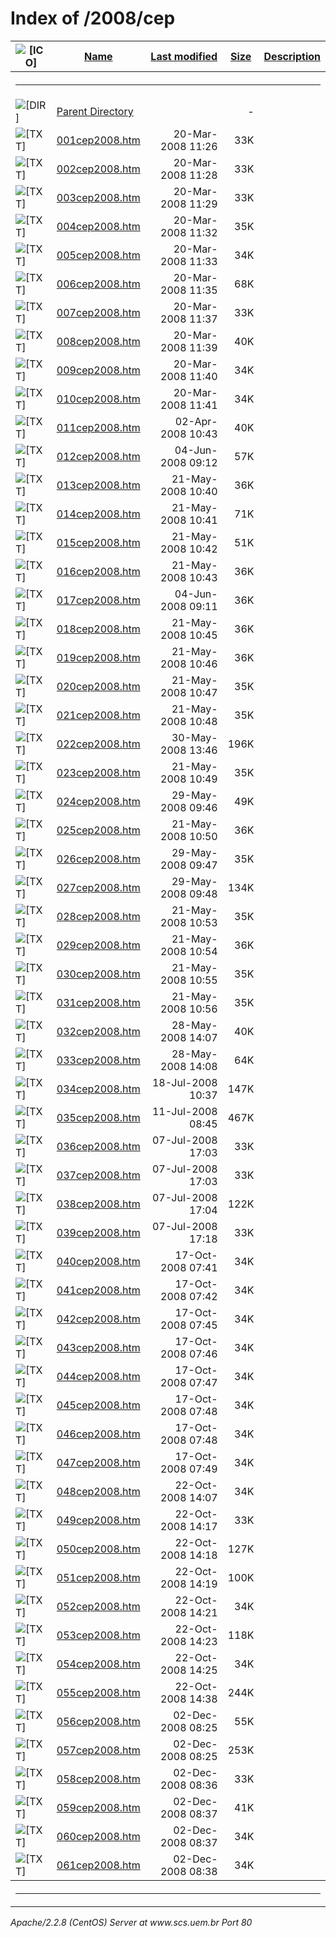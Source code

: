  <body>
<h1>Index of /2008/cep</h1>
<table><tr><th><img src="/icons/blank.gif" alt="[ICO]"></th><th><a href="?C=N;O=D">Name</a></th><th><a href="?C=M;O=A">Last modified</a></th><th><a href="?C=S;O=A">Size</a></th><th><a href="?C=D;O=A">Description</a></th></tr><tr><th colspan="5"><hr></th></tr>
<tr><td valign="top"><img src="/icons/back.gif" alt="[DIR]"></td><td><a href="/2008/">Parent Directory</a></td><td>&nbsp;</td><td align="right">  - </td></tr>
<tr><td valign="top"><img src="/icons/text.gif" alt="[TXT]"></td><td><a href="001cep2008.htm">001cep2008.htm</a></td><td align="right">20-Mar-2008 11:26  </td><td align="right"> 33K</td></tr>
<tr><td valign="top"><img src="/icons/text.gif" alt="[TXT]"></td><td><a href="002cep2008.htm">002cep2008.htm</a></td><td align="right">20-Mar-2008 11:28  </td><td align="right"> 33K</td></tr>
<tr><td valign="top"><img src="/icons/text.gif" alt="[TXT]"></td><td><a href="003cep2008.htm">003cep2008.htm</a></td><td align="right">20-Mar-2008 11:29  </td><td align="right"> 33K</td></tr>
<tr><td valign="top"><img src="/icons/text.gif" alt="[TXT]"></td><td><a href="004cep2008.htm">004cep2008.htm</a></td><td align="right">20-Mar-2008 11:32  </td><td align="right"> 35K</td></tr>
<tr><td valign="top"><img src="/icons/text.gif" alt="[TXT]"></td><td><a href="005cep2008.htm">005cep2008.htm</a></td><td align="right">20-Mar-2008 11:33  </td><td align="right"> 34K</td></tr>
<tr><td valign="top"><img src="/icons/text.gif" alt="[TXT]"></td><td><a href="006cep2008.htm">006cep2008.htm</a></td><td align="right">20-Mar-2008 11:35  </td><td align="right"> 68K</td></tr>
<tr><td valign="top"><img src="/icons/text.gif" alt="[TXT]"></td><td><a href="007cep2008.htm">007cep2008.htm</a></td><td align="right">20-Mar-2008 11:37  </td><td align="right"> 33K</td></tr>
<tr><td valign="top"><img src="/icons/text.gif" alt="[TXT]"></td><td><a href="008cep2008.htm">008cep2008.htm</a></td><td align="right">20-Mar-2008 11:39  </td><td align="right"> 40K</td></tr>
<tr><td valign="top"><img src="/icons/text.gif" alt="[TXT]"></td><td><a href="009cep2008.htm">009cep2008.htm</a></td><td align="right">20-Mar-2008 11:40  </td><td align="right"> 34K</td></tr>
<tr><td valign="top"><img src="/icons/text.gif" alt="[TXT]"></td><td><a href="010cep2008.htm">010cep2008.htm</a></td><td align="right">20-Mar-2008 11:41  </td><td align="right"> 34K</td></tr>
<tr><td valign="top"><img src="/icons/text.gif" alt="[TXT]"></td><td><a href="011cep2008.htm">011cep2008.htm</a></td><td align="right">02-Apr-2008 10:43  </td><td align="right"> 40K</td></tr>
<tr><td valign="top"><img src="/icons/text.gif" alt="[TXT]"></td><td><a href="012cep2008.htm">012cep2008.htm</a></td><td align="right">04-Jun-2008 09:12  </td><td align="right"> 57K</td></tr>
<tr><td valign="top"><img src="/icons/text.gif" alt="[TXT]"></td><td><a href="013cep2008.htm">013cep2008.htm</a></td><td align="right">21-May-2008 10:40  </td><td align="right"> 36K</td></tr>
<tr><td valign="top"><img src="/icons/text.gif" alt="[TXT]"></td><td><a href="014cep2008.htm">014cep2008.htm</a></td><td align="right">21-May-2008 10:41  </td><td align="right"> 71K</td></tr>
<tr><td valign="top"><img src="/icons/text.gif" alt="[TXT]"></td><td><a href="015cep2008.htm">015cep2008.htm</a></td><td align="right">21-May-2008 10:42  </td><td align="right"> 51K</td></tr>
<tr><td valign="top"><img src="/icons/text.gif" alt="[TXT]"></td><td><a href="016cep2008.htm">016cep2008.htm</a></td><td align="right">21-May-2008 10:43  </td><td align="right"> 36K</td></tr>
<tr><td valign="top"><img src="/icons/text.gif" alt="[TXT]"></td><td><a href="017cep2008.htm">017cep2008.htm</a></td><td align="right">04-Jun-2008 09:11  </td><td align="right"> 36K</td></tr>
<tr><td valign="top"><img src="/icons/text.gif" alt="[TXT]"></td><td><a href="018cep2008.htm">018cep2008.htm</a></td><td align="right">21-May-2008 10:45  </td><td align="right"> 36K</td></tr>
<tr><td valign="top"><img src="/icons/text.gif" alt="[TXT]"></td><td><a href="019cep2008.htm">019cep2008.htm</a></td><td align="right">21-May-2008 10:46  </td><td align="right"> 36K</td></tr>
<tr><td valign="top"><img src="/icons/text.gif" alt="[TXT]"></td><td><a href="020cep2008.htm">020cep2008.htm</a></td><td align="right">21-May-2008 10:47  </td><td align="right"> 35K</td></tr>
<tr><td valign="top"><img src="/icons/text.gif" alt="[TXT]"></td><td><a href="021cep2008.htm">021cep2008.htm</a></td><td align="right">21-May-2008 10:48  </td><td align="right"> 35K</td></tr>
<tr><td valign="top"><img src="/icons/text.gif" alt="[TXT]"></td><td><a href="022cep2008.htm">022cep2008.htm</a></td><td align="right">30-May-2008 13:46  </td><td align="right">196K</td></tr>
<tr><td valign="top"><img src="/icons/text.gif" alt="[TXT]"></td><td><a href="023cep2008.htm">023cep2008.htm</a></td><td align="right">21-May-2008 10:49  </td><td align="right"> 35K</td></tr>
<tr><td valign="top"><img src="/icons/text.gif" alt="[TXT]"></td><td><a href="024cep2008.htm">024cep2008.htm</a></td><td align="right">29-May-2008 09:46  </td><td align="right"> 49K</td></tr>
<tr><td valign="top"><img src="/icons/text.gif" alt="[TXT]"></td><td><a href="025cep2008.htm">025cep2008.htm</a></td><td align="right">21-May-2008 10:50  </td><td align="right"> 36K</td></tr>
<tr><td valign="top"><img src="/icons/text.gif" alt="[TXT]"></td><td><a href="026cep2008.htm">026cep2008.htm</a></td><td align="right">29-May-2008 09:47  </td><td align="right"> 35K</td></tr>
<tr><td valign="top"><img src="/icons/text.gif" alt="[TXT]"></td><td><a href="027cep2008.htm">027cep2008.htm</a></td><td align="right">29-May-2008 09:48  </td><td align="right">134K</td></tr>
<tr><td valign="top"><img src="/icons/text.gif" alt="[TXT]"></td><td><a href="028cep2008.htm">028cep2008.htm</a></td><td align="right">21-May-2008 10:53  </td><td align="right"> 35K</td></tr>
<tr><td valign="top"><img src="/icons/text.gif" alt="[TXT]"></td><td><a href="029cep2008.htm">029cep2008.htm</a></td><td align="right">21-May-2008 10:54  </td><td align="right"> 36K</td></tr>
<tr><td valign="top"><img src="/icons/text.gif" alt="[TXT]"></td><td><a href="030cep2008.htm">030cep2008.htm</a></td><td align="right">21-May-2008 10:55  </td><td align="right"> 35K</td></tr>
<tr><td valign="top"><img src="/icons/text.gif" alt="[TXT]"></td><td><a href="031cep2008.htm">031cep2008.htm</a></td><td align="right">21-May-2008 10:56  </td><td align="right"> 35K</td></tr>
<tr><td valign="top"><img src="/icons/text.gif" alt="[TXT]"></td><td><a href="032cep2008.htm">032cep2008.htm</a></td><td align="right">28-May-2008 14:07  </td><td align="right"> 40K</td></tr>
<tr><td valign="top"><img src="/icons/text.gif" alt="[TXT]"></td><td><a href="033cep2008.htm">033cep2008.htm</a></td><td align="right">28-May-2008 14:08  </td><td align="right"> 64K</td></tr>
<tr><td valign="top"><img src="/icons/text.gif" alt="[TXT]"></td><td><a href="034cep2008.htm">034cep2008.htm</a></td><td align="right">18-Jul-2008 10:37  </td><td align="right">147K</td></tr>
<tr><td valign="top"><img src="/icons/text.gif" alt="[TXT]"></td><td><a href="035cep2008.htm">035cep2008.htm</a></td><td align="right">11-Jul-2008 08:45  </td><td align="right">467K</td></tr>
<tr><td valign="top"><img src="/icons/text.gif" alt="[TXT]"></td><td><a href="036cep2008.htm">036cep2008.htm</a></td><td align="right">07-Jul-2008 17:03  </td><td align="right"> 33K</td></tr>
<tr><td valign="top"><img src="/icons/text.gif" alt="[TXT]"></td><td><a href="037cep2008.htm">037cep2008.htm</a></td><td align="right">07-Jul-2008 17:03  </td><td align="right"> 33K</td></tr>
<tr><td valign="top"><img src="/icons/text.gif" alt="[TXT]"></td><td><a href="038cep2008.htm">038cep2008.htm</a></td><td align="right">07-Jul-2008 17:04  </td><td align="right">122K</td></tr>
<tr><td valign="top"><img src="/icons/text.gif" alt="[TXT]"></td><td><a href="039cep2008.htm">039cep2008.htm</a></td><td align="right">07-Jul-2008 17:18  </td><td align="right"> 33K</td></tr>
<tr><td valign="top"><img src="/icons/text.gif" alt="[TXT]"></td><td><a href="040cep2008.htm">040cep2008.htm</a></td><td align="right">17-Oct-2008 07:41  </td><td align="right"> 34K</td></tr>
<tr><td valign="top"><img src="/icons/text.gif" alt="[TXT]"></td><td><a href="041cep2008.htm">041cep2008.htm</a></td><td align="right">17-Oct-2008 07:42  </td><td align="right"> 34K</td></tr>
<tr><td valign="top"><img src="/icons/text.gif" alt="[TXT]"></td><td><a href="042cep2008.htm">042cep2008.htm</a></td><td align="right">17-Oct-2008 07:45  </td><td align="right"> 34K</td></tr>
<tr><td valign="top"><img src="/icons/text.gif" alt="[TXT]"></td><td><a href="043cep2008.htm">043cep2008.htm</a></td><td align="right">17-Oct-2008 07:46  </td><td align="right"> 34K</td></tr>
<tr><td valign="top"><img src="/icons/text.gif" alt="[TXT]"></td><td><a href="044cep2008.htm">044cep2008.htm</a></td><td align="right">17-Oct-2008 07:47  </td><td align="right"> 34K</td></tr>
<tr><td valign="top"><img src="/icons/text.gif" alt="[TXT]"></td><td><a href="045cep2008.htm">045cep2008.htm</a></td><td align="right">17-Oct-2008 07:48  </td><td align="right"> 34K</td></tr>
<tr><td valign="top"><img src="/icons/text.gif" alt="[TXT]"></td><td><a href="046cep2008.htm">046cep2008.htm</a></td><td align="right">17-Oct-2008 07:48  </td><td align="right"> 34K</td></tr>
<tr><td valign="top"><img src="/icons/text.gif" alt="[TXT]"></td><td><a href="047cep2008.htm">047cep2008.htm</a></td><td align="right">17-Oct-2008 07:49  </td><td align="right"> 34K</td></tr>
<tr><td valign="top"><img src="/icons/text.gif" alt="[TXT]"></td><td><a href="048cep2008.htm">048cep2008.htm</a></td><td align="right">22-Oct-2008 14:07  </td><td align="right"> 34K</td></tr>
<tr><td valign="top"><img src="/icons/text.gif" alt="[TXT]"></td><td><a href="049cep2008.htm">049cep2008.htm</a></td><td align="right">22-Oct-2008 14:17  </td><td align="right"> 33K</td></tr>
<tr><td valign="top"><img src="/icons/text.gif" alt="[TXT]"></td><td><a href="050cep2008.htm">050cep2008.htm</a></td><td align="right">22-Oct-2008 14:18  </td><td align="right">127K</td></tr>
<tr><td valign="top"><img src="/icons/text.gif" alt="[TXT]"></td><td><a href="051cep2008.htm">051cep2008.htm</a></td><td align="right">22-Oct-2008 14:19  </td><td align="right">100K</td></tr>
<tr><td valign="top"><img src="/icons/text.gif" alt="[TXT]"></td><td><a href="052cep2008.htm">052cep2008.htm</a></td><td align="right">22-Oct-2008 14:21  </td><td align="right"> 34K</td></tr>
<tr><td valign="top"><img src="/icons/text.gif" alt="[TXT]"></td><td><a href="053cep2008.htm">053cep2008.htm</a></td><td align="right">22-Oct-2008 14:23  </td><td align="right">118K</td></tr>
<tr><td valign="top"><img src="/icons/text.gif" alt="[TXT]"></td><td><a href="054cep2008.htm">054cep2008.htm</a></td><td align="right">22-Oct-2008 14:25  </td><td align="right"> 34K</td></tr>
<tr><td valign="top"><img src="/icons/text.gif" alt="[TXT]"></td><td><a href="055cep2008.htm">055cep2008.htm</a></td><td align="right">22-Oct-2008 14:38  </td><td align="right">244K</td></tr>
<tr><td valign="top"><img src="/icons/text.gif" alt="[TXT]"></td><td><a href="056cep2008.htm">056cep2008.htm</a></td><td align="right">02-Dec-2008 08:25  </td><td align="right"> 55K</td></tr>
<tr><td valign="top"><img src="/icons/text.gif" alt="[TXT]"></td><td><a href="057cep2008.htm">057cep2008.htm</a></td><td align="right">02-Dec-2008 08:25  </td><td align="right">253K</td></tr>
<tr><td valign="top"><img src="/icons/text.gif" alt="[TXT]"></td><td><a href="058cep2008.htm">058cep2008.htm</a></td><td align="right">02-Dec-2008 08:36  </td><td align="right"> 33K</td></tr>
<tr><td valign="top"><img src="/icons/text.gif" alt="[TXT]"></td><td><a href="059cep2008.htm">059cep2008.htm</a></td><td align="right">02-Dec-2008 08:37  </td><td align="right"> 41K</td></tr>
<tr><td valign="top"><img src="/icons/text.gif" alt="[TXT]"></td><td><a href="060cep2008.htm">060cep2008.htm</a></td><td align="right">02-Dec-2008 08:37  </td><td align="right"> 34K</td></tr>
<tr><td valign="top"><img src="/icons/text.gif" alt="[TXT]"></td><td><a href="061cep2008.htm">061cep2008.htm</a></td><td align="right">02-Dec-2008 08:38  </td><td align="right"> 34K</td></tr>
<tr><th colspan="5"><hr></th></tr>
</table>
<address>Apache/2.2.8 (CentOS) Server at www.scs.uem.br Port 80</address>
</body></html>
